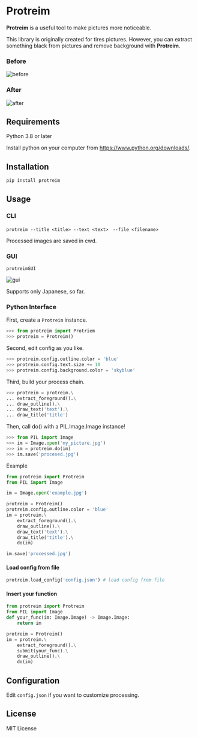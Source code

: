 # Protreim
**Protreim** is a useful tool to make pictures more noticeable.

This library is originally created for tires pictures. 
However, you can extract something black from pictures and remove background with **Protreim**.

### Before

![before](https://github.com/ecoreuse/protreim/blob/master/examples/before.jpg?raw=true)

### After

![after](https://github.com/ecoreuse/protreim/blob/master/examples/after.jpg?raw=true)


## Requirements

Python 3.8 or later

Install python on your computer from https://www.python.org/downloads/.

## Installation

```shell
pip install protreim
```

## Usage

### CLI
```shell
protreim --title <title> --text <text>　--file <filename>
```

Processed images are saved in cwd.

### GUI
```shell
protreimGUI
```
![gui](https://github.com/ecoreuse/protreim/blob/master/examples/protreim_gui.png?raw=true)

Supports only Japanese, so far.

### Python Interface

First, create a `Protreim` instance.
```python
>>> from protreim import Protriem
>>> protreim = Protreim()
```

Second, edit config as you like.
```python
>>> protreim.config.outline.color = 'blue'
>>> protreim.config.text.size += 10
>>> protreim.config.background.color = 'skyblue'
```

Third, build your process chain.
```python
>>> protreim = protreim.\
... extract_foreground().\
... draw_outline().\
... draw_text('text').\
... draw_title('title')
```

Then, call do() with a PIL.Image.Image instance!
```python
>>> from PIL import Image
>>> im = Image.open('my_picture.jpg')
>>> im = protreim.do(im)
>>> im.save('procesed.jpg')
```

Example
```python
from protreim import Protreim
from PIL import Image

im = Image.open('example.jpg')

protreim = Protreim()
protreim.config.outline.color = 'blue'
im = protreim.\
    extract_foreground().\
    draw_outline().\
    draw_text('text').\
    draw_title('title').\
    do(im)

im.save('processed.jpg')
```

#### Load config from file
```python
protreim.load_config('config.json') # load config from file
```

#### Insert your function
```python
from protreim import Protreim
from PIL import Image
def your_func(im: Image.Image) -> Image.Image:
    return im

protreim = Protreim()
im = protreim.\
    extract_foreground().\
    submit(your_func).\
    draw_outline().\
    do(im)
```

## Configuration

Edit `config.json` if you want to customize processing.

## License
MIT License
